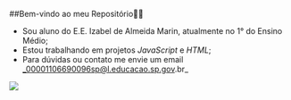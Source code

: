 ##Bem-vindo ao meu Repositório🐱‍👤
- Sou aluno do E.E. Izabel de Almeida Marin, atualmente no 1° do Ensino Médio;
- Estou trabalhando em projetos *JavaScript* e *HTML*;
- Para dúvidas ou contato me envie um email _00001106690096sp@l.educacao.sp.gov.br_

![](https://media.tenor.com/DueiXPEZC6sAAAAj/hi-twitch.gif)
